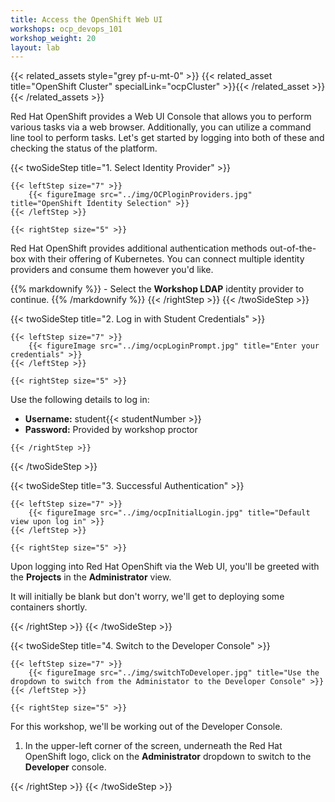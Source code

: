 ```yaml
---
title: Access the OpenShift Web UI
workshops: ocp_devops_101
workshop_weight: 20
layout: lab
---
```


{{< related_assets style="grey pf-u-mt-0" >}}
  {{< related_asset title="OpenShift Cluster" specialLink="ocpCluster" >}}{{< /related_asset >}}
{{< /related_assets >}}

Red Hat OpenShift provides a Web UI Console that allows you to perform various tasks via a web browser. Additionally, you can utilize a command line tool to perform tasks. Let's get started by logging into both of these and checking the status of the platform.

{{< twoSideStep title="1. Select Identity Provider" >}}
    
    {{< leftStep size="7" >}}
        {{< figureImage src="../img/OCPloginProviders.jpg" title="OpenShift Identity Selection" >}}
    {{< /leftStep >}}

    {{< rightStep size="5" >}}

<p>Red Hat OpenShift provides additional authentication methods out-of-the-box with their offering of Kubernetes.  You can connect multiple identity providers and consume them however you'd like.</p>
{{% markdownify %}}
- Select the <strong>Workshop LDAP</strong> identity provider to continue.
{{% /markdownify %}}
    {{< /rightStep >}}
{{< /twoSideStep >}}

{{< twoSideStep title="2. Log in with Student Credentials" >}}
    
    {{< leftStep size="7" >}}
        {{< figureImage src="../img/ocpLoginPrompt.jpg" title="Enter your credentials" >}}
    {{< /leftStep >}}

    {{< rightStep size="5" >}}

<p>Use the following details to log in:</p>
<ul>
<li><strong>Username:</strong> student{{< studentNumber >}}</li>
<li><strong>Password:</strong> <span class="generatedText workshopPassword studentPassword" data-original-text="Provided by workshop proctor">Provided by workshop proctor</span></li>
</ul>

    
    {{< /rightStep >}}
{{< /twoSideStep >}}

{{< twoSideStep title="3. Successful Authentication" >}}
    
    {{< leftStep size="7" >}}
        {{< figureImage src="../img/ocpInitialLogin.jpg" title="Default view upon log in" >}}
    {{< /leftStep >}}

    {{< rightStep size="5" >}}

<p>Upon logging into Red Hat OpenShift via the Web UI, you'll be greeted with the <strong>Projects</strong> in the <strong>Administrator</strong> view.</p>
<p>It will initially be blank but don't worry, we'll get to deploying some containers shortly.</p>
    {{< /rightStep >}}
{{< /twoSideStep >}}

{{< twoSideStep title="4. Switch to the Developer Console" >}}
    
    {{< leftStep size="7" >}}
        {{< figureImage src="../img/switchToDeveloper.jpg" title="Use the dropdown to switch from the Administator to the Developer Console" >}}
    {{< /leftStep >}}

    {{< rightStep size="5" >}}

<p>For this workshop, we'll be working out of the Developer Console.</p>
<ol>
  <li>In the upper-left corner of the screen, underneath the Red Hat OpenShift logo, click on the <strong>Administrator</strong> dropdown to switch to the <strong>Developer</strong> console.</li>
</ol>
    {{< /rightStep >}}
{{< /twoSideStep >}}